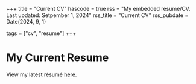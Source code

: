 +++
title = "Current CV"
hascode = true
rss = "My embedded resume/CV. Last updated: Setpember 1, 2024"
rss_title = "Current CV"
rss_pubdate = Date(2024, 9, 1)

tags = ["cv", "resume"]
+++

# My Current Resume

View my latest résumé [here](/assets/files/Resume_Sept1_2024.pdf).

<!--
<!DOCTYPE html>
<html lang="en">
<head>
<meta charset="utf-8">
<title>Embed PDF Document in HTML Web Page</title>
<style>
    .container{padding: 30px;}
</style>
</head>
<body>
    <div class="container">
        <embed src="/assets/files/Resume_Sept1_2024.pdf" type="application/pdf" width="100%" height="600px" />
    </div>
</body>
</html>
-->


